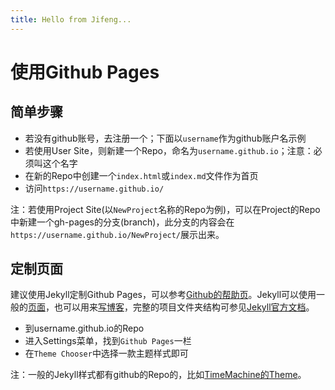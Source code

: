 ```yaml
---
title: Hello from Jifeng...
---
```


# 使用Github Pages

## 简单步骤

- 若没有github账号，去注册一个；下面以`username`作为github账户名示例
- 若使用User Site，则新建一个Repo，命名为`username.github.io`；注意：必须叫这个名字
- 在新的Repo中创建一个`index.html`或`index.md`文件作为首页
- 访问`https://username.github.io/`

注：若使用Project Site(以`NewProject`名称的Repo为例)，可以在Project的Repo中新建一个gh-pages的分支(branch)，此分支的内容会在`https://username.github.io/NewProject/`展示出来。

## 定制页面

建议使用Jekyll定制Github Pages，可以参考[Github的帮助页](https://help.github.com/articles/creating-a-github-pages-site-with-the-jekyll-theme-chooser/)。Jekyll可以使用一般的[页面](https://jekyllrb.com/docs/pages/)，也可以用来[写博客](https://jekyllrb.com/docs/posts/)，完整的项目文件夹结构可参见[Jekyll官方文档](https://jekyllrb.com/docs/structure/)。

- 到username.github.io的Repo
- 进入Settings菜单，找到`Github Pages`一栏
- 在`Theme Chooser`中选择一款主题样式即可

注：一般的Jekyll样式都有github的Repo的，比如[TimeMachine的Theme](https://github.com/pages-themes/time-machine)。